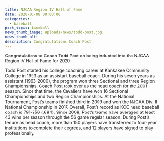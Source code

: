 ```yaml
---
title: NJCAA Region IV Hall of Fame
date: 2020-01-08 00:00:00
categories:
  - baseball
post_topic: Baseball
news_thumb_image: uploads/news/todd-post.jpg
news_thumb_alt:
description: Congratulations Coach Post
---
```


Congratulations to Coach Todd Post on being inducted into the NJCAA Region IV Hall of Fame for 2020

Todd Post started his college coaching career at Kankakee Community College in 1993 as an assistant baseball coach. During his seven years as assistant (1993-2000), the program won three Sectional and three Region Championships. Coach Post took over as the head coach for the 2001 season. Since that time, the Cavaliers have won 16 Sectional Championships and two Region Championships. At the National Tournament, Post’s teams finished third in 2009 and won the NJCAA Div. II National Championship in 2017. Overall, Post’s record as KCC head baseball coach is 791-356 (.684). Since 2008, Post’s teams have averaged at least 43 wins per season through the 56 game regular season. During Post’s tenure as head coach, more than 150 players have transferred to four-year institutions to complete their degrees, and 12 players have signed to play professionally.
